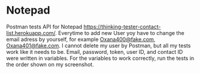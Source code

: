 # Notepad
Postman tests API for Notepad https://thinking-tester-contact-list.herokuapp.com/.
Everytime to add new User yoy have to change the email adress by yourself, for example Oxana400@fake.com, Oxana401@fake.com.
I cannot delete my user by Postman, but all my tests work like it needs to be.
Email, password, token, user ID, and contact ID were written in variables.
For the variables to work correctly, run the tests in the order shown on my screenshot.
